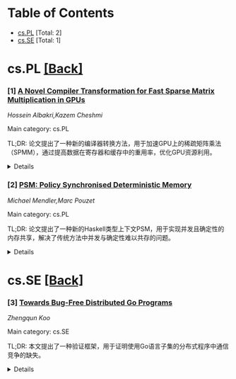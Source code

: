 <div id=toc></div>

# Table of Contents

- [cs.PL](#cs.PL) [Total: 2]
- [cs.SE](#cs.SE) [Total: 1]


<div id='cs.PL'></div>

# cs.PL [[Back]](#toc)

### [1] [A Novel Compiler Transformation for Fast Sparse Matrix Multiplication in GPUs](https://arxiv.org/abs/2506.15174)
*Hossein Albakri,Kazem Cheshmi*

Main category: cs.PL

TL;DR: 论文提出了一种新的编译器转换方法，用于加速GPU上的稀疏矩阵乘法（SPMM），通过提高数据在寄存器和缓存中的重用率，优化GPU资源利用。


<details>
  <summary>Details</summary>
Motivation: 稀疏数据结构在神经网络中常用于减少内存占用，但其不规则性（如随机内存访问）导致GPU资源利用效率低下。

Method: 提出了一种名为enumerate-and-sparse-coarsen的编译器转换方法，优化SPMM在GPU上的执行效率。

Result: 在A100 GPU上测试，该方法在32到128的矩阵B列范围内，相比cuBLAS和cuSPARSE基准，分别实现了1.84倍和2.27倍的几何平均加速。

Conclusion: 该方法显著提升了稀疏矩阵乘法在GPU上的性能，适用于卷积和Transformer模型。

Abstract: Sparse data structures are commonly used in neural networks to reduce the
memory footprint. These data structures are compact but cause irregularities
such as random memory accesses, which prevent efficient use of the memory
hierarchy. GPUs are a common platform for machine learning practitioners, but
running compact data structures on these devices often leads to slow-downs due
to inefficient use of computing and memory resources. This paper proposes a new
compiler transformation, enumerate-and-sparse-coarsen, that accelerates sparse
matrix-matrix multiplication (SPMM) on GPU devices. The transformation
increases data reuse in registers and caches while creating more balanced
workloads for GPU computing resources. The transformation is tested on sparse
neural networks in convolutional and transformer models. On an A100 GPU and
across a columns of matrix B (bCols) in $ A \times B = C$ from range of 32 to
128, the transformation yields a geometric mean speedup of 1.84$\times$ to
2.27$\times$ compared to cuBLAS and cuSPARSE baselines, respectively.

</details>


### [2] [PSM: Policy Synchronised Deterministic Memory](https://arxiv.org/abs/2506.15424)
*Michael Mendler,Marc Pouzet*

Main category: cs.PL

TL;DR: 论文提出了一种新的Haskell类型上下文PSM，用于实现并发且确定性的内存共享，解决了传统方法中并发与确定性难以共存的问题。


<details>
  <summary>Details</summary>
Motivation: 传统Haskell中的并行和并发抽象（如IVar、MVar）无法同时满足确定性和共享内存的需求，PSM旨在填补这一空白。

Method: 引入PSM（Policy Synchronised Memory）类型上下文，支持并发线程和共享状态，并通过策略协调保证确定性。

Result: PSM实现了并发共享内存的确定性行为，且类型安全的交易支持抽象数据结构。

Conclusion: PSM为Haskell提供了一种新的并发确定性编程模式，解决了现有方法的局限性。

Abstract: Concurrency and determinacy do not go well with each other when resources
must be shared. Haskell provides parallel programming abstractions such as IVar
and LVar in the Par monad and concurrent abstractions such as MVar and TVar in
the in IO and STM monads, respectively. The former are determinate but have no
destructive updates and the latter have destructive updates but do not
guarantee determinacy. Programming patterns that are both concurrent and
determinate, such as those provided by Kahn or Berry require memory
abstractions at a higher level than is currently available. In this paper we
describe a new type context PSM for policy synchronised memory in Haskell. Like
STM and IO, the computations in PSM can access persistent state and, as a
side-effect, update the memory in imperative style. Like the Par and IO monads,
PSM supports concurrent threads and shared state. However, in contrast to IO,
our PSM contexts are race-free since concurrent accesses are policy coordinated
which guarantees determinacy.Well-typed transactions in the PSM context can
accommodate abstract data structures that are imperative, concurrently
shareable and still behave deterministically, by construction.

</details>


<div id='cs.SE'></div>

# cs.SE [[Back]](#toc)

### [3] [Towards Bug-Free Distributed Go Programs](https://arxiv.org/abs/2506.15135)
*Zhengqun Koo*

Main category: cs.SE

TL;DR: 本文提出了一种验证框架，用于证明使用Go语言子集的分布式程序中通信竞争的缺失。


<details>
  <summary>Details</summary>
Motivation: 分布式系统中的并发问题可能导致通信竞争，引发程序错误，因此需要一种方法来静态验证其缺失。

Method: 通过扩展happens-before顺序，静态分析分布式程序的执行，覆盖缓冲和非缓冲通道。

Result: 该框架能够有效证明分布式程序中通信竞争的缺失。

Conclusion: 提出的方法为分布式程序的通信竞争问题提供了一种静态验证解决方案。

Abstract: Programmers of distributed systems need to reason about concurrency to avoid
races. However, reasoning about concurrency is difficult, and unexpected races
show up as bugs. Data race detection in shared memory systems is well-studied
(dynamic data race detection [13], behavioral types [15], dynamic race
detection [31]). Similar to how a data race consists of reads and writes not
related by happens-before at a shared memory location, a communication race
consists of receives and sends not related by happens-before on a shared
channel. Communication races are problematic: a receiver expects a specific
message from a specific sender, but with a communication race, the receiver can
receive a message meant for another receiver, or not receive anything at all.
In this work, we describe a verification framework that can prove the absence
of communication races for distributed programs that use a subset of the Go
programming language, where synchronization is mainly achieved via message
passing. We statically reason about how a distributed program executes, using a
happens-before order, extended to buffered and unbuffered channels.

</details>
